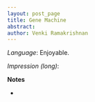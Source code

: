 ```yaml
---
layout: post_page
title: Gene Machine
abstract: 
author: Venki Ramakrishnan
---
```


*Language*: Enjoyable.

*Impression (long)*: 



**Notes**

* 

